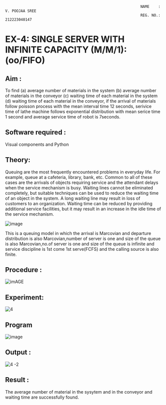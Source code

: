                                                                  NAME    : V. POOJAA SREE
                                                                 REG. NO.: 212223040147


# EX-4:  SINGLE SERVER WITH INFINITE CAPACITY (M/M/1):(oo/FIFO)
## Aim :
To find (a) average number of materials in the system (b) average number of materials in the conveyor (c) waiting time of each material in the system (d) waiting time of each material in the conveyor, if the arrival  of materials follow poisson process with the mean interval time 12 seconds, serivice time of lathe machine follows exponential distribution with mean serice time 1 second and average service time of robot is 7seconds.

## Software required :
Visual components and Python

## Theory:
Queuing are the most frequently encountered problems in everyday life. For example, queue at a cafeteria, library, bank, etc. Common to all of these cases are the arrivals of objects requiring service and the attendant delays when the service mechanism is busy. Waiting lines cannot be eliminated completely, but suitable techniques can be used to reduce the waiting time of an object in the system. A long waiting line may result in loss of customers to an organization. Waiting time can be reduced by providing additional service facilities, but it may result in an increase in the idle time of the service mechanism.

![image](1.png)

This is a queuing model in which the arrival is Marcovian and departure distribution is also Marcovian,number of server is one and size of the queue is also Marcovian,no.of server is one and size of the queue is infinite and service discipline is 1st come 1st serve(FCFS) and the calling source is also finite.

## Procedure :

![imAGE](2.png)

## Experiment:

![4](https://github.com/VPOOJAASREE/Single-server-infinite-capacity---Markov-Model/assets/155145525/a2ea4b65-9abe-4cf4-a239-308c737cc7df)


 
## Program
![image](https://github.com/ramjan1729/Single-server-infinite-capacity---Markov-Model/assets/103921593/5f1fd58d-5929-4c51-89ea-4cef009e5bad)

## Output :

![4 -2](https://github.com/VPOOJAASREE/Single-server-infinite-capacity---Markov-Model/assets/155145525/519ee72d-81ad-49e4-9d20-a1cda808f029)


## Result :
The average number of material in the sysytem and in the conveyor and waiting time are successfully found.

